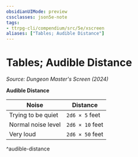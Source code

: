 ```yaml
---
obsidianUIMode: preview
cssclasses: json5e-note
tags:
- ttrpg-cli/compendium/src/5e/xscreen
aliases: ["Tables; Audible Distance"]
---
```

# Tables; Audible Distance
*Source: Dungeon Master's Screen (2024)* 

**Audible Distance**

| Noise | Distance |
|-------|----------|
| Trying to be quiet | `2d6 × 5` feet |
| Normal noise level | `2d6 × 10` feet |
| Very loud | `2d6 × 50` feet |
^audible-distance